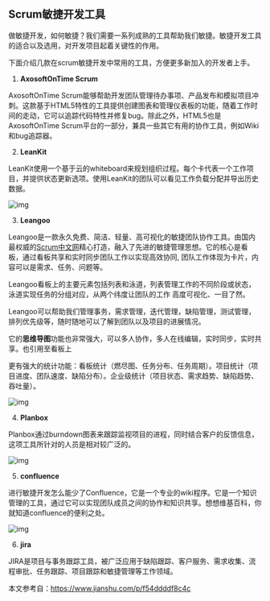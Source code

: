 ## Scrum敏捷开发工具

做敏捷开发，如何敏捷？我们需要一系列成熟的工具帮助我们敏捷。敏捷开发工具的适合以及选用，对开发项目起着关键性的作用。

下面介绍几款在scrum敏捷开发中常用的工具，方便更多新加入的开发者上手。

1. **AxosoftOnTime Scrum**

AxosoftOnTime Scrum能够帮助开发团队管理待办事项、产品发布和模拟项目冲刺。这款基于HTML5特性的工具提供创建图表和管理仪表板的功能，随着工作时间的走动，它可以追踪代码特性并修复bug。除此之外，HTML5也是AxosoftOnTime Scrum平台的一部分，兼具一些其它有用的协作工具，例如Wiki和bug追踪器。

2. **LeanKit**

LeanKit使用一个基于云的whiteboard来规划组织过程。每个卡代表一个工作项目，并提供状态更新选项。使用LeanKit的团队可以看见工作负载分配并导出历史数据。

![img](G:\GitHub\clone-guide\AgileTest\Chapter2\images\LeanKit.jpg)

3. **Leangoo**

Leangoo是一款永久免费、简洁、轻量、高可视化的敏捷团队协作工具。由国内最权威的[Scrum中文网](http://www.scrumcn.com)精心打造，融入了先进的敏捷管理思想。它的核心是看板，通过看板共享和实时同步团队工作以实现高效协同, 团队工作体现为卡片，内容可以是需求、任务、问题等。

Leangoo看板上的主要元素包括列表和泳道，列表管理工作的不同阶段或状态，泳道实现任务的分组对应，从两个纬度让团队的工作 高度可视化、一目了然。

Leangoo可以帮助我们管理事务，需求管理，迭代管理，缺陷管理，测试管理，排列优先级等，随时随地可以了解到团队以及项目的进展情况。

它的**思维导图**功能也非常强大，可以多人协作，多人在线编辑，实时同步，实时共享。也引用至看板上

更有强大的统计功能：看板统计（燃尽图、任务分布、任务周期）。项目统计（项目进度、团队速度、缺陷分布）。企业级统计（项目状态、需求趋势、缺陷趋势、吞吐量）。

![img](G:\GitHub\clone-guide\AgileTest\Chapter2\images\Leangoo.jpg)

4. **Planbox**

Planbox通过burndown图表来跟踪监视项目的进程，同时结合客户的反馈信息，这项工具所针对的人员是相对较广泛的。

![img](G:\GitHub\clone-guide\AgileTest\Chapter2\images\Planbox.jpg)

5. **confluence**

进行敏捷开发怎么能少了Confluence，它是一个专业的wiki程序。它是一个知识管理的工具，通过它可以实现团队成员之间的协作和知识共享。想想维基百科，你就知道confluence的便利之处。

![img](G:\GitHub\clone-guide\AgileTest\Chapter2\images\confluence.jpg)

6. **jira**

JIRA是项目与事务跟踪工具，被广泛应用于缺陷跟踪、客户服务、需求收集、流程审批、任务跟踪、项目跟踪和敏捷管理等工作领域。

本文参考自：https://www.jianshu.com/p/f54ddddf8c4c